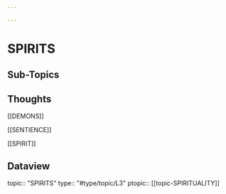 ```yaml
---

---
```

# SPIRITS
## Sub-Topics


## Thoughts

[[DEMONS]]

[[SENTIENCE]]

[[SPIRIT]]


## Dataview
topic:: "SPIRITS"
type:: "#type/topic/L3"
ptopic:: [[topic-SPIRITUALITY]]